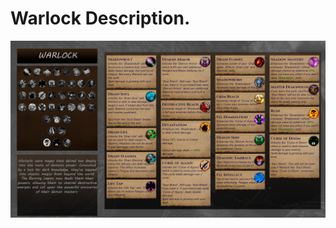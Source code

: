 # Warlock Description.
![Warlock](/spec/warlock_description.png "Brothers WoW repo: This is Warlock talent tree and his talents")
